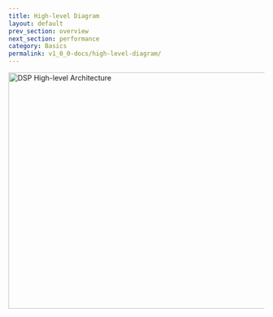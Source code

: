 ```yaml
---
title: High-level Diagram
layout: default
prev_section: overview
next_section: performance
category: Basics
permalink: v1_0_0-docs/high-level-diagram/
---
```


<img src="{{ site.baseurl }}/img/DSP_high-level_architecture.png" alt="DSP High-level Architecture" style="width:800px;height:465px; margin: 0 auto">
